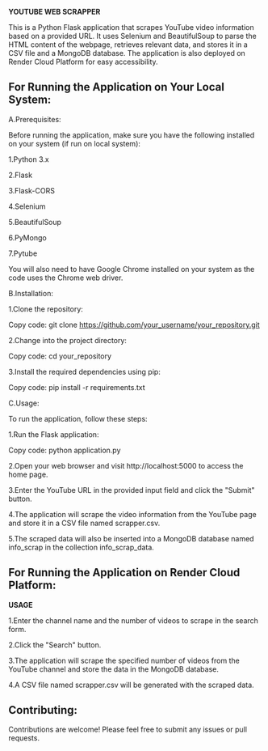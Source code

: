 
**YOUTUBE WEB SCRAPPER**

This is a Python Flask application that scrapes YouTube video information based on a provided URL. It uses Selenium and BeautifulSoup to parse the HTML content of the webpage, retrieves relevant data, and stores it in a CSV file and a MongoDB database. The application is also deployed on Render Cloud Platform for easy accessibility.

## For Running the Application on Your Local System:

A.Prerequisites:

Before running the application, make sure you have the following installed on your system (if run on local system):

1.Python 3.x

2.Flask

3.Flask-CORS

4.Selenium

5.BeautifulSoup

6.PyMongo

7.Pytube

You will also need to have Google Chrome installed on your system as the code uses the Chrome web driver.

B.Installation:

1.Clone the repository:

Copy code: git clone https://github.com/your_username/your_repository.git

2.Change into the project directory:

Copy code: cd your_repository

3.Install the required dependencies using pip:

Copy code: pip install -r requirements.txt

C.Usage:

To run the application, follow these steps:

1.Run the Flask application:

Copy code: python application.py

2.Open your web browser and visit http://localhost:5000 to access the home page.

3.Enter the YouTube URL in the provided input field and click the "Submit" button.

4.The application will scrape the video information from the YouTube page and store it in a CSV file named scrapper.csv.

5.The scraped data will also be inserted into a MongoDB database named info_scrap in the collection info_scrap_data.

## For Running the Application on Render Cloud Platform:

**USAGE**

1.Enter the channel name and the number of videos to scrape in the search form.

2.Click the "Search" button.

3.The application will scrape the specified number of videos from the YouTube channel and store the data in the MongoDB database.

4.A CSV file named scrapper.csv will be generated with the scraped data.

## Contributing:

Contributions are welcome! Please feel free to submit any issues or pull requests.
